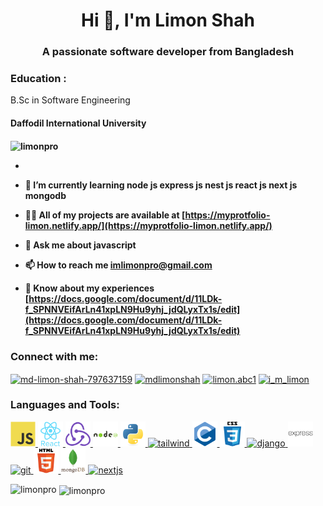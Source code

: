 <h1 align="center">Hi 👋, I'm Limon Shah </h1>
<h3 align="center">A passionate software developer from Bangladesh</h3>

<h3 align="left">Education :</h3>
<p align="left">B.Sc in Software Engineering <h4 align="left">Daffodil International University<h4> </p> 


<p align="left"> <img src="https://komarev.com/ghpvc/?username=limonpro&label=Profile%20views&color=0e75b6&style=flat" alt="limonpro" /> </p>

-

- 🌱 I’m currently learning **node js express js nest js react js next js mongodb**

- 👨‍💻 All of my projects are available at [https://myprotfolio-limon.netlify.app/](https://myprotfolio-limon.netlify.app/)

- 💬 Ask me about **javascript**

- 📫 How to reach me **imlimonpro@gmail.com**

- 📄 Know about my experiences [https://docs.google.com/document/d/11LDk-f_SPNNVEifArLn41xpLN9Hu9yhj_jdQLyxTx1s/edit](https://docs.google.com/document/d/11LDk-f_SPNNVEifArLn41xpLN9Hu9yhj_jdQLyxTx1s/edit)

<h3 align="left">Connect with me:</h3>
<p align="left">
  <a href="https://linkedin.com/in/md-limon-shah-797637159" target="blank"><img align="center" src="https://raw.githubusercontent.com/rahuldkjain/github-profile-readme-generator/master/src/images/icons/Social/linked-in-alt.svg" alt="md-limon-shah-797637159" height="30" width="40" /></a>
<a href="https://twitter.com/mdlimonshah" target="blank"><img align="center" src="https://raw.githubusercontent.com/rahuldkjain/github-profile-readme-generator/master/src/images/icons/Social/twitter.svg" alt="mdlimonshah" height="30" width="40" /></a>
<a href="https://fb.com/limon.abc1" target="blank"><img align="center" src="https://raw.githubusercontent.com/rahuldkjain/github-profile-readme-generator/master/src/images/icons/Social/facebook.svg" alt="limon.abc1" height="30" width="40" /></a>
<a href="https://instagram.com/i_m_limon" target="blank"><img align="center" src="https://raw.githubusercontent.com/rahuldkjain/github-profile-readme-generator/master/src/images/icons/Social/instagram.svg" alt="i_m_limon" height="30" width="40" /></a>
</p>

<h3 align="left">Languages and Tools:</h3>
<p align="left"> <a href="https://developer.mozilla.org/en-US/docs/Web/JavaScript" target="_blank" rel="noreferrer"> <img src="https://raw.githubusercontent.com/devicons/devicon/master/icons/javascript/javascript-original.svg" alt="javascript" width="40" height="40"/> </a> <a href="https://reactjs.org/" target="_blank" rel="noreferrer"> <img src="https://raw.githubusercontent.com/devicons/devicon/master/icons/react/react-original-wordmark.svg" alt="react" width="40" height="40"/> </a>  <a href="https://redux.js.org" target="_blank" rel="noreferrer"> <img src="https://raw.githubusercontent.com/devicons/devicon/master/icons/redux/redux-original.svg" alt="redux" width="40" height="40"/> </a>  <a href="https://nodejs.org" target="_blank" rel="noreferrer"> <img src="https://raw.githubusercontent.com/devicons/devicon/master/icons/nodejs/nodejs-original-wordmark.svg" alt="nodejs" width="40" height="40"/> </a> <a href="https://www.python.org" target="_blank" rel="noreferrer"> <img src="https://raw.githubusercontent.com/devicons/devicon/master/icons/python/python-original.svg" alt="python" width="40" height="40"/> </a><a href="https://tailwindcss.com/" target="_blank" rel="noreferrer"> <img src="https://www.vectorlogo.zone/logos/tailwindcss/tailwindcss-icon.svg" alt="tailwind" width="40" height="40"/> </a>  <a href="https://www.cprogramming.com/" target="_blank" rel="noreferrer"> <img src="https://raw.githubusercontent.com/devicons/devicon/master/icons/c/c-original.svg" alt="c" width="40" height="40"/> </a> <a href="https://www.w3schools.com/css/" target="_blank" rel="noreferrer"> <img src="https://raw.githubusercontent.com/devicons/devicon/master/icons/css3/css3-original-wordmark.svg" alt="css3" width="40" height="40"/> </a> <a href="https://www.djangoproject.com/" target="_blank" rel="noreferrer"> <img src="https://cdn.worldvectorlogo.com/logos/django.svg" alt="django" width="40" height="40"/> </a> <a href="https://expressjs.com" target="_blank" rel="noreferrer"> <img src="https://raw.githubusercontent.com/devicons/devicon/master/icons/express/express-original-wordmark.svg" alt="express" width="40" height="40"/> </a><a href="https://git-scm.com/" target="_blank" rel="noreferrer"> <img src="https://www.vectorlogo.zone/logos/git-scm/git-scm-icon.svg" alt="git" width="40" height="40"/> </a> <a href="https://www.w3.org/html/" target="_blank" rel="noreferrer"> <img src="https://raw.githubusercontent.com/devicons/devicon/master/icons/html5/html5-original-wordmark.svg" alt="html5" width="40" height="40"/> </a>  <a href="https://www.mongodb.com/" target="_blank" rel="noreferrer"> <img src="https://raw.githubusercontent.com/devicons/devicon/master/icons/mongodb/mongodb-original-wordmark.svg" alt="mongodb" width="40" height="40"/> </a>  <a href="https://nextjs.org/" target="_blank" rel="noreferrer"> <img src="https://cdn.worldvectorlogo.com/logos/nextjs-2.svg" alt="nextjs" width="40" height="40"/> </a> </p>

<p><img align="left" src="https://github-readme-stats.vercel.app/api/top-langs?username=limonpro&show_icons=true&locale=en&layout=compact" alt="limonpro" /></p>

<p>&nbsp;<img align="center" src="https://github-readme-stats.vercel.app/api?username=limonpro&show_icons=true&locale=en" alt="limonpro" /></p>
